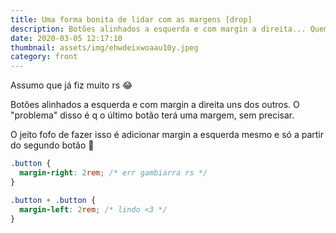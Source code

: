```yaml
---
title: Uma forma bonita de lidar com as margens [drop]
description: Botões alinhados a esquerda e com margin a direita... Quem nunca?
date: 2020-03-05 12:17:10
thumbnail: assets/img/ehwdeixwoaau10y.jpeg
category: front
---
```

Assumo que já fiz muito rs 😂

Botões alinhados a esquerda e com margin a direita uns dos outros. O "problema" disso é q o último botão terá uma margem, sem precisar.

O jeito fofo de fazer isso é adicionar margin a esquerda mesmo e só a partir do segundo botão 🚀

```css
.button {
  margin-right: 2rem; /* err gambiarra rs */
}

.button + .button {
  margin-left: 2rem; /* lindo <3 */
}
```